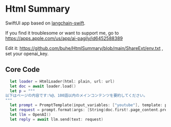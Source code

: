 # Html Summary
SwiftUI app based on [langchain-swift](https://github.com/buhe/langchain-swift).

If you find it troublesome or want to support me, go to https://apps.apple.com/us/app/ai-pagily/id6452588389

Edit it: https://github.com/buhe/HtmlSummary/blob/main/ShareExt/env.txt , set your openai_key.
## Core Code
```swift
  let loader = HtmlLoader(html: plain, url: url)
  let doc = await loader.load()
  let p = """
以下はページの内容です:%@、100語以内のメインコンテンツを要約してください。
"""
  let prompt = PromptTemplate(input_variables: ["youtube"], template: p)
  let request = prompt.format(args: [String(doc.first!.page_content.prefix(2000))])
  let llm = OpenAI()
  let reply = await llm.send(text: request)
```
